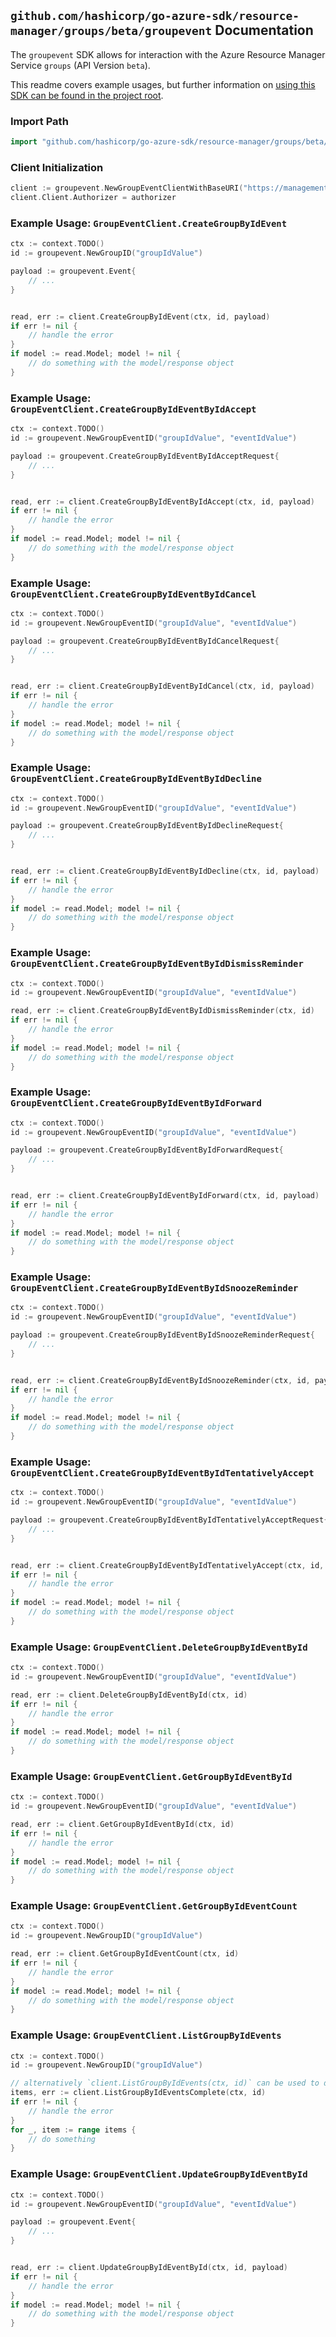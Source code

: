 
## `github.com/hashicorp/go-azure-sdk/resource-manager/groups/beta/groupevent` Documentation

The `groupevent` SDK allows for interaction with the Azure Resource Manager Service `groups` (API Version `beta`).

This readme covers example usages, but further information on [using this SDK can be found in the project root](https://github.com/hashicorp/go-azure-sdk/tree/main/docs).

### Import Path

```go
import "github.com/hashicorp/go-azure-sdk/resource-manager/groups/beta/groupevent"
```


### Client Initialization

```go
client := groupevent.NewGroupEventClientWithBaseURI("https://management.azure.com")
client.Client.Authorizer = authorizer
```


### Example Usage: `GroupEventClient.CreateGroupByIdEvent`

```go
ctx := context.TODO()
id := groupevent.NewGroupID("groupIdValue")

payload := groupevent.Event{
	// ...
}


read, err := client.CreateGroupByIdEvent(ctx, id, payload)
if err != nil {
	// handle the error
}
if model := read.Model; model != nil {
	// do something with the model/response object
}
```


### Example Usage: `GroupEventClient.CreateGroupByIdEventByIdAccept`

```go
ctx := context.TODO()
id := groupevent.NewGroupEventID("groupIdValue", "eventIdValue")

payload := groupevent.CreateGroupByIdEventByIdAcceptRequest{
	// ...
}


read, err := client.CreateGroupByIdEventByIdAccept(ctx, id, payload)
if err != nil {
	// handle the error
}
if model := read.Model; model != nil {
	// do something with the model/response object
}
```


### Example Usage: `GroupEventClient.CreateGroupByIdEventByIdCancel`

```go
ctx := context.TODO()
id := groupevent.NewGroupEventID("groupIdValue", "eventIdValue")

payload := groupevent.CreateGroupByIdEventByIdCancelRequest{
	// ...
}


read, err := client.CreateGroupByIdEventByIdCancel(ctx, id, payload)
if err != nil {
	// handle the error
}
if model := read.Model; model != nil {
	// do something with the model/response object
}
```


### Example Usage: `GroupEventClient.CreateGroupByIdEventByIdDecline`

```go
ctx := context.TODO()
id := groupevent.NewGroupEventID("groupIdValue", "eventIdValue")

payload := groupevent.CreateGroupByIdEventByIdDeclineRequest{
	// ...
}


read, err := client.CreateGroupByIdEventByIdDecline(ctx, id, payload)
if err != nil {
	// handle the error
}
if model := read.Model; model != nil {
	// do something with the model/response object
}
```


### Example Usage: `GroupEventClient.CreateGroupByIdEventByIdDismissReminder`

```go
ctx := context.TODO()
id := groupevent.NewGroupEventID("groupIdValue", "eventIdValue")

read, err := client.CreateGroupByIdEventByIdDismissReminder(ctx, id)
if err != nil {
	// handle the error
}
if model := read.Model; model != nil {
	// do something with the model/response object
}
```


### Example Usage: `GroupEventClient.CreateGroupByIdEventByIdForward`

```go
ctx := context.TODO()
id := groupevent.NewGroupEventID("groupIdValue", "eventIdValue")

payload := groupevent.CreateGroupByIdEventByIdForwardRequest{
	// ...
}


read, err := client.CreateGroupByIdEventByIdForward(ctx, id, payload)
if err != nil {
	// handle the error
}
if model := read.Model; model != nil {
	// do something with the model/response object
}
```


### Example Usage: `GroupEventClient.CreateGroupByIdEventByIdSnoozeReminder`

```go
ctx := context.TODO()
id := groupevent.NewGroupEventID("groupIdValue", "eventIdValue")

payload := groupevent.CreateGroupByIdEventByIdSnoozeReminderRequest{
	// ...
}


read, err := client.CreateGroupByIdEventByIdSnoozeReminder(ctx, id, payload)
if err != nil {
	// handle the error
}
if model := read.Model; model != nil {
	// do something with the model/response object
}
```


### Example Usage: `GroupEventClient.CreateGroupByIdEventByIdTentativelyAccept`

```go
ctx := context.TODO()
id := groupevent.NewGroupEventID("groupIdValue", "eventIdValue")

payload := groupevent.CreateGroupByIdEventByIdTentativelyAcceptRequest{
	// ...
}


read, err := client.CreateGroupByIdEventByIdTentativelyAccept(ctx, id, payload)
if err != nil {
	// handle the error
}
if model := read.Model; model != nil {
	// do something with the model/response object
}
```


### Example Usage: `GroupEventClient.DeleteGroupByIdEventById`

```go
ctx := context.TODO()
id := groupevent.NewGroupEventID("groupIdValue", "eventIdValue")

read, err := client.DeleteGroupByIdEventById(ctx, id)
if err != nil {
	// handle the error
}
if model := read.Model; model != nil {
	// do something with the model/response object
}
```


### Example Usage: `GroupEventClient.GetGroupByIdEventById`

```go
ctx := context.TODO()
id := groupevent.NewGroupEventID("groupIdValue", "eventIdValue")

read, err := client.GetGroupByIdEventById(ctx, id)
if err != nil {
	// handle the error
}
if model := read.Model; model != nil {
	// do something with the model/response object
}
```


### Example Usage: `GroupEventClient.GetGroupByIdEventCount`

```go
ctx := context.TODO()
id := groupevent.NewGroupID("groupIdValue")

read, err := client.GetGroupByIdEventCount(ctx, id)
if err != nil {
	// handle the error
}
if model := read.Model; model != nil {
	// do something with the model/response object
}
```


### Example Usage: `GroupEventClient.ListGroupByIdEvents`

```go
ctx := context.TODO()
id := groupevent.NewGroupID("groupIdValue")

// alternatively `client.ListGroupByIdEvents(ctx, id)` can be used to do batched pagination
items, err := client.ListGroupByIdEventsComplete(ctx, id)
if err != nil {
	// handle the error
}
for _, item := range items {
	// do something
}
```


### Example Usage: `GroupEventClient.UpdateGroupByIdEventById`

```go
ctx := context.TODO()
id := groupevent.NewGroupEventID("groupIdValue", "eventIdValue")

payload := groupevent.Event{
	// ...
}


read, err := client.UpdateGroupByIdEventById(ctx, id, payload)
if err != nil {
	// handle the error
}
if model := read.Model; model != nil {
	// do something with the model/response object
}
```
